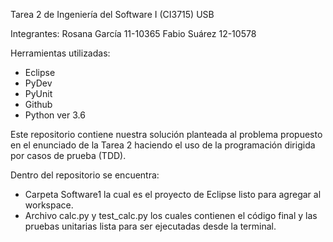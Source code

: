 Tarea 2 de Ingeniería del Software I (CI3715) USB

Integrantes: 
  Rosana García 11-10365
  Fabio Suárez  12-10578
  
Herramientas utilizadas: 
  - Eclipse
  - PyDev
  - PyUnit
  - Github
  - Python ver 3.6
  
Este repositorio contiene nuestra solución planteada al problema propuesto en el enunciado de la Tarea 2 haciendo el uso 
de la programación dirigida por casos de prueba (TDD).

Dentro del repositorio se encuentra:
  * Carpeta Software1 la cual es el proyecto de Eclipse listo para agregar al workspace.
  * Archivo calc.py y test_calc.py los cuales contienen el código final y las pruebas unitarias lista para ser ejecutadas 
    desde la terminal.
